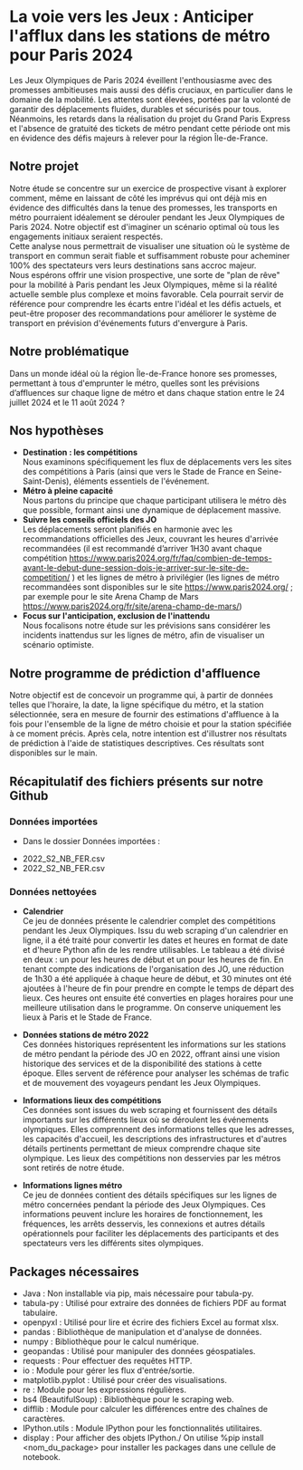 # La voie vers les Jeux : Anticiper l'afflux dans les stations de métro pour Paris 2024

Les Jeux Olympiques de Paris 2024 éveillent l'enthousiasme avec des promesses ambitieuses mais aussi des défis cruciaux, en particulier dans le domaine de la mobilité. Les attentes sont élevées, portées par la volonté de garantir des déplacements fluides, durables et sécurisés pour tous. Néanmoins, les retards dans la réalisation du projet du Grand Paris Express et l'absence de gratuité des tickets de métro pendant cette période ont mis en évidence des défis majeurs à relever pour la région Île-de-France.

## Notre projet 
Notre étude se concentre sur un exercice de prospective visant à explorer comment, même en laissant de côté les imprévus qui ont déjà mis en évidence des difficultés dans la tenue des promesses, les transports en métro pourraient idéalement se dérouler pendant les Jeux Olympiques de Paris 2024. Notre objectif est d'imaginer un scénario optimal où tous les engagements initiaux seraient respectés. \
Cette analyse nous permettrait de visualiser une situation où le système de transport en commun serait fiable et suffisamment robuste pour acheminer 100% des spectateurs vers leurs destinations sans accroc majeur. \
Nous espérons offrir une vision prospective, une sorte de "plan de rêve" pour la mobilité à Paris pendant les Jeux Olympiques, même si la réalité actuelle semble plus complexe et moins favorable. Cela pourrait servir de référence pour comprendre les écarts entre l'idéal et les défis actuels, et peut-être proposer des recommandations pour améliorer le système de transport en prévision d'événements futurs d'envergure à Paris.

## Notre problématique 
Dans un monde idéal où la région Île-de-France honore ses promesses, permettant à tous d'emprunter le métro, quelles sont les prévisions d’affluences sur chaque ligne de métro et dans chaque station entre le 24 juillet 2024 et le 11 août 2024 ? 

## Nos hypothèses 
- 	**Destination : les compétitions**  \
  Nous examinons spécifiquement les flux de déplacements vers les sites des compétitions à Paris (ainsi que vers le Stade de France en Seine-Saint-Denis), éléments essentiels de l'événement.
- 	**Métro à pleine capacité** \
  Nous partons du principe que chaque participant utilisera le métro dès que possible, formant ainsi une dynamique de déplacement massive.
- 	**Suivre les conseils officiels des JO** \
  Les déplacements seront planifiés en harmonie avec les recommandations officielles des Jeux, couvrant les heures d'arrivée recommandées (il est recommandé d’arriver 1H30 avant chaque compétition https://www.paris2024.org/fr/faq/combien-de-temps-avant-le-debut-dune-session-dois-je-arriver-sur-le-site-de-competition/ ) et les lignes de métro à privilégier (les lignes de métro recommandées sont disponibles sur le site https://www.paris2024.org/ ; par exemple pour le site Arena Champ de Mars https://www.paris2024.org/fr/site/arena-champ-de-mars/)
-  **Focus sur l'anticipation, exclusion de l'inattendu** \
  Nous focalisons notre étude sur les prévisions sans considérer les incidents inattendus sur les lignes de métro, afin de visualiser un scénario optimiste.

## Notre programme de prédiction d'affluence
Notre objectif est de concevoir un programme qui, à partir de données telles que l'horaire, la date, la ligne spécifique du métro, et la station sélectionnée, sera en mesure de fournir des estimations d'affluence à la fois pour l'ensemble de la ligne de métro choisie et pour la station spécifiée à ce moment précis. Après cela, notre intention est d'illustrer nos résultats de prédiction à l'aide de statistiques descriptives. Ces résultats sont disponibles sur le main.

## Récapitulatif des fichiers présents sur notre Github

### Données importées
- Dans le dossier Données importées :
* 2022_S2_NB_FER.csv
* 2022_S2_NB_FER.csv

### Données nettoyées 
- **Calendrier**  \
Ce jeu de données présente le calendrier complet des compétitions pendant les Jeux Olympiques. Issu du web scraping d'un calendrier en ligne, il a été traité pour convertir les dates et heures en format de date et d'heure Python afin de les rendre utilisables. Le tableau a été divisé en deux : un pour les heures de début et un pour les heures de fin. En tenant compte des indications de l'organisation des JO, une réduction de 1h30 a été appliquée à chaque heure de début, et 30 minutes ont été ajoutées à l'heure de fin pour prendre en compte le temps de départ des lieux. Ces heures ont ensuite été converties en plages horaires pour une meilleure utilisation dans le programme. On conserve uniquement les lieux à Paris et le Stade de France. 
- **Données stations de métro 2022**  \
Ces données historiques représentent les informations sur les stations de métro pendant la période des JO en 2022, offrant ainsi une vision historique des services et de la disponibilité des stations à cette époque. Elles servent de référence pour analyser les schémas de trafic et de mouvement des voyageurs pendant les Jeux Olympiques.

- **Informations lieux des compétitions** \
Ces données sont issues du web scraping et fournissent des détails importants sur les différents lieux où se déroulent les événements olympiques. Elles comprennent des informations telles que les adresses, les capacités d'accueil, les descriptions des infrastructures et d'autres détails pertinents permettant de mieux comprendre chaque site olympique. Les lieux des compétitions non desservies par les métros sont retirés de notre étude. 

- **Informations lignes métro** \
Ce jeu de données contient des détails spécifiques sur les lignes de métro concernées pendant la période des Jeux Olympiques. Ces informations peuvent inclure les horaires de fonctionnement, les fréquences, les arrêts desservis, les connexions et autres détails opérationnels pour faciliter les déplacements des participants et des spectateurs vers les différents sites olympiques.

## Packages nécessaires
- Java : Non installable via pip, mais nécessaire pour tabula-py.
- tabula-py : Utilisé pour extraire des données de fichiers PDF au format tabulaire.
- openpyxl : Utilisé pour lire et écrire des fichiers Excel au format xlsx.
- pandas : Bibliothèque de manipulation et d'analyse de données.
- numpy : Bibliothèque pour le calcul numérique.
- geopandas : Utilisé pour manipuler des données géospatiales.
- requests : Pour effectuer des requêtes HTTP.
- io : Module pour gérer les flux d'entrée/sortie.
- matplotlib.pyplot : Utilisé pour créer des visualisations.
- re : Module pour les expressions régulières.
- bs4 (BeautifulSoup) : Bibliothèque pour le scraping web.
- difflib : Module pour calculer les différences entre des chaînes de caractères.
- IPython.utils : Module IPython pour les fonctionnalités utilitaires.
- display : Pour afficher des objets IPython./
On utilise %pip install <nom_du_package> pour installer les packages dans une cellule de notebook. 

